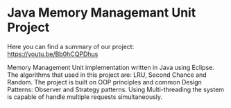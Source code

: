 <h1>Java Memory Managemant Unit Project </h1>

Here you can find a summary of our project:
<br>
https://youtu.be/Bb0hCQPDhus

Memory Management Unit implementation written in Java using Eclipse.
The algorithms that used in this project are: LRU, Second Chance and Random.
The project is built on OOP principles and common Design Patterns: Observer and Strategy patterns.
Using Multi-threading the system is capable of handle multiple requests simultaneously.
